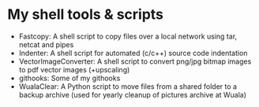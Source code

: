 My shell tools & scripts
========================

 * Fastcopy: A shell script to copy files over a local network using tar, netcat and pipes
 * Indenter: A shell script for automated (c/c++) source code indentation
 * VectorImageConverter: A shell script to convert png/jpg bitmap images to pdf vector images (+upscaling)
 * githooks: Some of my githooks
 * WualaClear: A Python script to move files from a shared folder to a backup archive (used for yearly cleanup of pictures archive at Wuala)
